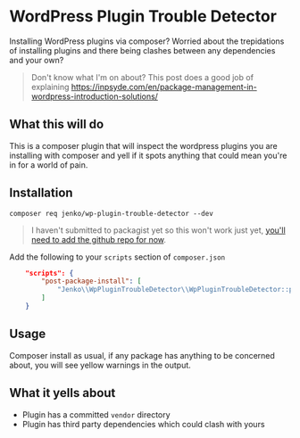 # WordPress Plugin Trouble Detector

Installing WordPress plugins via composer? Worried about the trepidations of installing plugins and there being clashes between any dependencies and your own?

> Don't know what I'm on about? This post does a good job of explaining https://inpsyde.com/en/package-management-in-wordpress-introduction-solutions/

## What this will do

This is a composer plugin that will inspect the wordpress plugins you are installing with composer and yell if it spots anything that could mean you're in for a world of pain.

## Installation

`composer req jenko/wp-plugin-trouble-detector --dev`

> I haven't submitted to packagist yet so this won't work just yet, [you'll need to add the github repo for now](https://getcomposer.org/doc/05-repositories.md#loading-a-package-from-a-vcs-repository).

Add the following to your `scripts` section of `composer.json`

```json
    "scripts": {
        "post-package-install": [
            "Jenko\\WpPluginTroubleDetector\\WpPluginTroubleDetector::postPackageInstall"
        ]
    }
```

## Usage

Composer install as usual, if any package has anything to be concerned about, you will see yellow warnings in the output.

## What it yells about

* Plugin has a committed `vendor` directory
* Plugin has third party dependencies which could clash with yours
